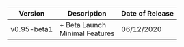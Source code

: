 | Version | Description | Date of Release |
| ----------- | ----------- | ----------- |
| v0.95-beta1 | + Beta Launch<br>Minimal Features | 06/12/2020 |

